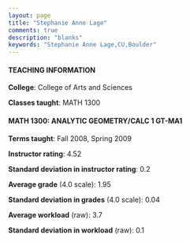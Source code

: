 ```yaml
---
layout: page
title: "Stephanie Anne Lage" 
comments: true
description: "blanks"
keywords: "Stephanie Anne Lage,CU,Boulder"
---
```

<head>
<script src="https://ajax.googleapis.com/ajax/libs/jquery/2.1.3/jquery.min.js"></script>
<script src="https://dl.dropboxusercontent.com/s/pc42nxpaw1ea4o9/highcharts.js?dl=0"></script>
<!-- <script src="../assets/js/highcharts.js"></script> -->
<style type="text/css">@font-face {
	font-family: "Bebas Neue";
	src: url(https://www.filehosting.org/file/details/544349/BebasNeue Regular.otf) format("opentype");
	}
	h1.Bebas { 
		font-family: "Bebas Neue", Verdana, Tahoma;
	}
</style>
</head>
	   
#### TEACHING INFORMATION

**College**: College of Arts and Sciences

**Classes taught**: MATH 1300

#### MATH 1300: ANALYTIC GEOMETRY/CALC 1 GT-MA1

**Terms taught**: Fall 2008, Spring 2009

**Instructor rating**: 4.52

**Standard deviation in instructor rating**: 0.2

**Average grade** (4.0 scale): 1.95

**Standard deviation in grades** (4.0 scale): 0.04

**Average workload** (raw): 3.7

**Standard deviation in workload** (raw): 0.1

